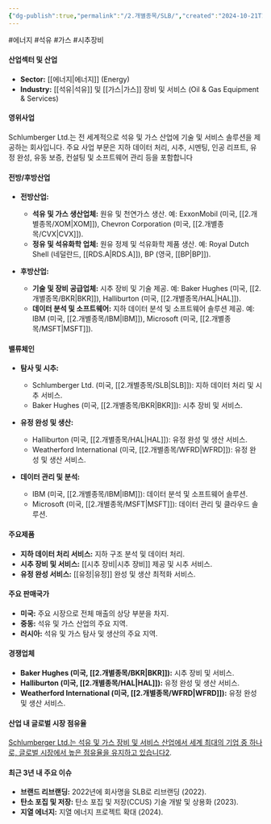 ```yaml
---
{"dg-publish":true,"permalink":"/2.개별종목/SLB/","created":"2024-10-21T18:11:57.863+09:00","updated":"2025-06-03T20:06:01.231+09:00"}
---
```


#에너지 #석유 #가스 #시추장비 

#### 산업섹터 및 산업

- **Sector:** [[에너지\|에너지]] (Energy)
- **Industry:** [[석유\|석유]] 및 [[가스\|가스]] 장비 및 서비스 (Oil & Gas Equipment & Services)

#### 영위사업

Schlumberger Ltd.는 전 세계적으로 석유 및 가스 산업에 기술 및 서비스 솔루션을 제공하는 회사입니다. 주요 사업 부문은 지하 데이터 처리, 시추, 시멘팅, 인공 리프트, 유정 완성, 유동 보증, 컨설팅 및 소프트웨어 관리 등을 포함합니다


#### 전방/후방산업

- **전방산업:**
    
    - **석유 및 가스 생산업체:** 원유 및 천연가스 생산. 예: ExxonMobil (미국, [[2.개별종목/XOM\|XOM]]), Chevron Corporation (미국, [[2.개별종목/CVX\|CVX]]).
    - **정유 및 석유화학 업체:** 원유 정제 및 석유화학 제품 생산. 예: Royal Dutch Shell (네덜란드, [[RDS.A\|RDS.A]]), BP (영국, [[BP\|BP]]).
      
- **후방산업:**
    
    - **기술 및 장비 공급업체:** 시추 장비 및 기술 제공. 예: Baker Hughes (미국, [[2.개별종목/BKR\|BKR]]), Halliburton (미국, [[2.개별종목/HAL\|HAL]]).
    - **데이터 분석 및 소프트웨어:** 지하 데이터 분석 및 소프트웨어 솔루션 제공. 예: IBM (미국, [[2.개별종목/IBM\|IBM]]), Microsoft (미국, [[2.개별종목/MSFT\|MSFT]]).

#### 밸류체인

- **탐사 및 시추:**
    
    - Schlumberger Ltd. (미국, [[2.개별종목/SLB\|SLB]]): 지하 데이터 처리 및 시추 서비스.
    - Baker Hughes (미국, [[2.개별종목/BKR\|BKR]]): 시추 장비 및 서비스.
      
- **유정 완성 및 생산:**
    
    - Halliburton (미국, [[2.개별종목/HAL\|HAL]]): 유정 완성 및 생산 서비스.
    - Weatherford International (미국, [[2.개별종목/WFRD\|WFRD]]): 유정 완성 및 생산 서비스.
      
- **데이터 관리 및 분석:**
    
    - IBM (미국, [[2.개별종목/IBM\|IBM]]): 데이터 분석 및 소프트웨어 솔루션.
    - Microsoft (미국, [[2.개별종목/MSFT\|MSFT]]): 데이터 관리 및 클라우드 솔루션.

#### 주요제품

- **지하 데이터 처리 서비스:** 지하 구조 분석 및 데이터 처리.
- **시추 장비 및 서비스:** [[시추 장비\|시추 장비]] 제공 및 시추 서비스.
- **유정 완성 서비스:** [[유정\|유정]] 완성 및 생산 최적화 서비스.

#### 주요 판매국가

- **미국:** 주요 시장으로 전체 매출의 상당 부분을 차지.
- **중동:** 석유 및 가스 산업의 주요 지역.
- **러시아:** 석유 및 가스 탐사 및 생산의 주요 지역.

#### 경쟁업체

- **Baker Hughes (미국, [[2.개별종목/BKR\|BKR]]):** 시추 장비 및 서비스.
- **Halliburton (미국, [[2.개별종목/HAL\|HAL]]):** 유정 완성 및 생산 서비스.
- **Weatherford International (미국, [[2.개별종목/WFRD\|WFRD]]):** 유정 완성 및 생산 서비스.

#### 산업 내 글로벌 시장 점유율

[Schlumberger Ltd.는 석유 및 가스 장비 및 서비스 산업에서 세계 최대의 기업 중 하나로, 글로벌 시장에서 높은 점유율을 유지하고 있습니다](https://en.wikipedia.org/wiki/Schlumberger)[2](https://en.wikipedia.org/wiki/Schlumberger).

#### 최근 3년 내 주요 이슈

- **브랜드 리브랜딩:** 2022년에 회사명을 SLB로 리브랜딩 (2022).
- **탄소 포집 및 저장:** 탄소 포집 및 저장(CCUS) 기술 개발 및 상용화 (2023).
- **지열 에너지:** 지열 에너지 프로젝트 확대 (2024).